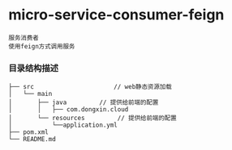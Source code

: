 # micro-service-consumer-feign
    服务消费者
    使用feign方式调用服务
    
### 目录结构描述
    
    ├── src                      // web静态资源加载
    │   └── main
    │       ├── java         // 提供给前端的配置
    │       │   ├── com.dongxin.cloud
    │       └── resources         // 提供给前端的配置
    │           └──application.yml
    ├── pom.xml
    └── README.md